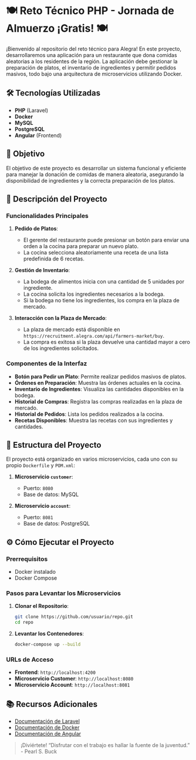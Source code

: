 # 🍽️ Reto Técnico PHP - Jornada de Almuerzo ¡Gratis! 🍽️

¡Bienvenido al repositorio del reto técnico para Alegra! En este proyecto, desarrollaremos una aplicación para un restaurante que dona comidas aleatorias a los residentes de la región. La aplicación debe gestionar la preparación de platos, el inventario de ingredientes y permitir pedidos masivos, todo bajo una arquitectura de microservicios utilizando Docker.

## 🛠️ Tecnologías Utilizadas

- **PHP** (Laravel)
- **Docker**
- **MySQL**
- **PostgreSQL**
- **Angular** (Frontend)

## 🎯 Objetivo

El objetivo de este proyecto es desarrollar un sistema funcional y eficiente para manejar la donación de comidas de manera aleatoria, asegurando la disponibilidad de ingredientes y la correcta preparación de los platos.

## 🚀 Descripción del Proyecto

### Funcionalidades Principales

1. **Pedido de Platos**:
    - El gerente del restaurante puede presionar un botón para enviar una orden a la cocina para preparar un nuevo plato.
    - La cocina selecciona aleatoriamente una receta de una lista predefinida de 6 recetas.

2. **Gestión de Inventario**:
    - La bodega de alimentos inicia con una cantidad de 5 unidades por ingrediente.
    - La cocina solicita los ingredientes necesarios a la bodega.
    - Si la bodega no tiene los ingredientes, los compra en la plaza de mercado.

3. **Interacción con la Plaza de Mercado**:
    - La plaza de mercado está disponible en `https://recruitment.alegra.com/api/farmers-market/buy`.
    - La compra es exitosa si la plaza devuelve una cantidad mayor a cero de los ingredientes solicitados.

### Componentes de la Interfaz

- **Botón para Pedir un Plato**: Permite realizar pedidos masivos de platos.
- **Órdenes en Preparación**: Muestra las órdenes actuales en la cocina.
- **Inventario de Ingredientes**: Visualiza las cantidades disponibles en la bodega.
- **Historial de Compras**: Registra las compras realizadas en la plaza de mercado.
- **Historial de Pedidos**: Lista los pedidos realizados a la cocina.
- **Recetas Disponibles**: Muestra las recetas con sus ingredientes y cantidades.

## 🧩 Estructura del Proyecto

El proyecto está organizado en varios microservicios, cada uno con su propio `Dockerfile` y `POM.xml`:

1. **Microservicio `customer`**:
    - Puerto: `8080`
    - Base de datos: MySQL

2. **Microservicio `account`**:
    - Puerto: `8081`
    - Base de datos: PostgreSQL

## ⚙️ Cómo Ejecutar el Proyecto

### Prerrequisitos

- Docker instalado
- Docker Compose

### Pasos para Levantar los Microservicios

1. **Clonar el Repositorio**:
    ```bash
    git clone https://github.com/usuario/repo.git
    cd repo
    ```

2. **Levantar los Contenedores**:
    ```bash
    docker-compose up --build
    ```

### URLs de Acceso

- **Frontend**: `http://localhost:4200`
- **Microservicio Customer**: `http://localhost:8080`
- **Microservicio Account**: `http://localhost:8081`

## 📚 Recursos Adicionales

- [Documentación de Laravel](https://laravel.com/docs)
- [Documentación de Docker](https://docs.docker.com/)
- [Documentación de Angular](https://angular.io/docs)


> ¡Diviértete! “Disfrutar con el trabajo es hallar la fuente de la juventud.” - Pearl S. Buck
